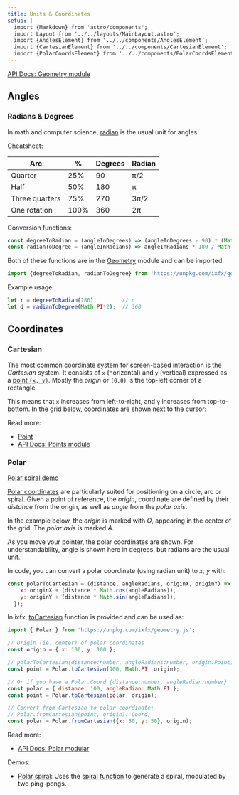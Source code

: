 ```yaml
---
title: Units & Coordinates
setup: |
  import {Markdown} from 'astro/components';
  import Layout from '../../layouts/MainLayout.astro';
  import {AnglesElement} from '../../components/AnglesElement';
  import {CartesianElement} from '../../components/CartesianElement';
  import {PolarCoordsElement} from '../../components/PolarCoordsElement';
---
```


<style>
radians-editor {
  --label-color: var(--theme-text-light);
  --axis-color: var(--theme-bg-hover);
}
</style>

[API Docs: Geometry module](https://clinth.github.io/ixfx/modules/Geometry.html)

## Angles

### Radians & Degrees

In math and computer science, [radian](https://en.wikipedia.org/wiki/Radian) is the usual unit for angles. 

Cheatsheet:

| Arc            | %    | Degrees | Radian |
| -------------- | ---- | ------- | ------ |
| Quarter        | 25%  | 90      | π/2    |
| Half           | 50%  | 180     | π      |
| Three quarters | 75%  | 270     | 3π/2   |
| One rotation   | 100% | 360     | 2π     |

<angles-element client:visible width="500" height="300"  />

Conversion functions:

```js
const degreeToRadian = (angleInDegrees) => (angleInDegrees - 90) * (Math.PI / 180.0);
const radianToDegree = (angleInRadians) => angleInRadians * 180 / Math.PI;
```

Both of these functions are in the [Geometry](https://clinth.github.io/ixfx/modules/Geometry.html) module and can be imported:

```js
import {degreeToRadian, radianToDegree} from 'https://unpkg.com/ixfx/geometry.js'
```

Example usage:
```js
let r = degreeToRadian(180);        // π
let d = radianToDegree(Math.PI*2);  // 360
```


## Coordinates

<a name="cartesian"></a>

### Cartesian

The most common coordinate system for screen-based interaction is the _Cartesian_ system. It consists of `x` (horizontal) and `y` (vertical) expressed as a [point `(x, y)`](./point). Mostly the _origin_ or `(0,0)` is the top-left corner of a rectangle. 

This means that `x` increases from left-to-right, and `y` increases from top-to-bottom. In the grid below, coordinates are shown next to the cursor:

<cartesian-element client:visible width="200" height="200"  />

Read more:
* [Point](./point)
* [API Docs: Points module](https://clinth.github.io/ixfx/modules/Geometry.Points.html)

<a name="polar"></a>

### Polar

[Polar spiral demo](https://clinth.github.io/ixfx-demos/geometry/polar-spiral/)

[Polar coordinates](https://en.wikipedia.org/wiki/Polar_coordinate_system) are particularly suited for positioning on a circle, arc or spiral. Given a point of reference, the _origin_, coordinate are defined by their _distance_ from the origin, as well as _angle_ from the _polar axis_. 

In the example below, the _origin_ is marked with _O_, appearing in the center of the grid. The _polar axis_ is marked _A_.

As you move your pointer, the polar coordinates are shown. For understandability, angle is shown here in degrees, but radians are the usual unit.

<polar-coords-element client:visible width="400" height="400"  />

In code, you can convert a polar coordinate (using radian unit) to _x, y_ with:

```js
const polarToCartesian = (distance, angleRadians, originX, originY) => ({
    x: originX + (distance * Math.cos(angleRadians)),
    y: originY + (distance * Math.sin(angleRadians)),
  });
```

In ixfx, [toCartesian](https://clinth.github.io/ixfx/modules/Geometry.Polar.html#toCartesian) function is provided and can be used as:

```js
import { Polar } from 'https://unpkg.com/ixfx/geometry.js';

// Origin (ie. center) of polar coordinates
const origin = { x: 100, y: 100 };

// polarToCartesian(distance:number, angleRadians:number, origin:Point): Point;
const point = Polar.toCartesian(100, Math.PI, origin);

// Or if you have a Polar.Coord {distance:number, angleRadian:number}
const polar = { distance: 100, angleRadian: Math.PI };
const point = Polar.toCartesian(polar, origin);

// Convert from Cartesian to polar coordinate:
// Polar.fromCartesian(point, origin): Coord;
const polar = Polar.fromCartesian({x: 50, y: 50}, origin);
```

Read more:
* [API Docs: Polar modular](https://clinth.github.io/ixfx/modules/Geometry.Polar.html)

Demos:
* [Polar spiral](https://clinth.github.io/ixfx-demos/geometry/polar-spiral/): Uses the [spiral function](https://clinth.github.io/ixfx/modules/Geometry.Polar.html) to generate a spiral, modulated by two ping-pongs.
